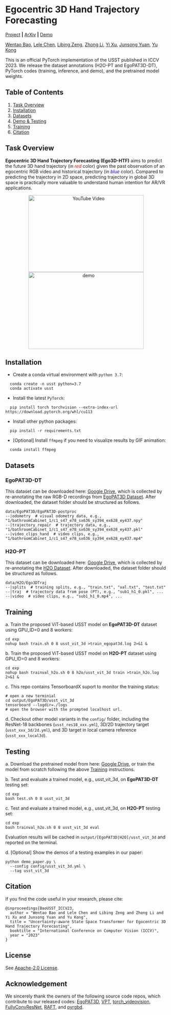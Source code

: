 # Egocentric 3D Hand Trajectory Forecasting
[Project]() **|** [ArXiv]() **|** [Demo]()

[Wentao Bao](https://cogito2012.github.io/homepage), 
[Lele Chen](https://www.cs.rochester.edu/u/lchen63), 
[Libing Zeng](https://libingzeng.github.io),
[Zhong Li](https://sites.google.com/site/lizhong19900216),
[Yi Xu](https://scholar.google.com/citations?user=ldanjkUAAAAJ&hl=en),
[Junsong Yuan](https://cse.buffalo.edu/~jsyuan),
[Yu Kong](https://www.egr.msu.edu/~yukong)

This is an official PyTorch implementation of the USST published in ICCV 2023. We release the dataset annotations (H2O-PT and EgoPAT3D-DT), PyTorch codes (training, inference, and demo), and the pretrained model weights.

## Table of Contents
1. [Task Overview](#task-overview)
1. [Installation](#installation)
1. [Datasets](#datasets)
1. [Demo & Testing](#testing)
1. [Training](#training)
1. [Citation](#citation)

## Task Overview
**Egocentric 3D Hand Trajectory Forecasting (Ego3D-HTF)** aims to predict the future 3D hand trajectory (in <span style="color:red">*red*</span> color) given the past observation of an egocentric RGB video and historical trajectory (in <span style="color:blue">*blue*</span> color). Compared to predicting the trajectory in 2D space,
predicting trajectory in global 3D space is practically more valuable to understand human intention for AR/VR applications.

<p align="center">
  <a href="https://www.youtube.com/watch?v=Qj3MXcPN0nY">
    <img src="https://img.youtube.com/vi/Qj3MXcPN0nY/0.jpg" alt="YouTube Video" width=360px height=240px>
  </a>
  <img src="assets/demo.gif"  alt="demo" width = 360px height=240px>
</p>


## Installation

- Create a conda virtual environment with `python 3.7`:
```shell
  conda create -n usst python=3.7
  conda activate usst
```
- Install the latest `PyTorch`:
```shell
  pip install torch torchvision --extra-index-url https://download.pytorch.org/whl/cu113
```
- Install other python packages:
```shell
  pip install -r requirements.txt
```
- [Optional] Install `ffmpeg` if you need to visualize results by GIF animation:
```shell
  conda install ffmpeg
```

## Datasets

### EgoPAT3D-DT
This dataset can be downloaded here: [Google Drive](), which is collected by re-annotating the raw RGB-D recordings from [EgoPAT3D Dataset](https://github.com/ai4ce/EgoPAT3D). After downloaded, the dataset folder should be structured as follows.
```shell
data/EgoPAT3D/EgoPAT3D-postproc
--|odometry  # visual odometry data, e.g., "1/bathroomCabinet_1/c1_s47_e78_sx636_sy394_ex628_ey437.npy"
--|trajectory_repair  # trajectory data, e.g., "1/bathroomCabinet_1/c1_s47_e78_sx636_sy394_ex628_ey437.pkl"
--|video_clips_hand  # video clips, e.g., "1/bathroomCabinet_1/c1_s47_e78_sx636_sy394_ex628_ey437.mp4"
```

### H2O-PT
This dataset can be downloaded here: [Google Drive](), which is collected by re-annotating the [H2O Dataset](https://taeinkwon.com/projects/h2o/). After downloaded, the dataset folder should be structured as follows.
```shell
data/H2O/Ego3DTraj
--|splits  # training splits, e.g., "train.txt", "val.txt", "test.txt"
--|traj  # trajectory data from pose (PT), e.g., "sub1_h1_0.pkl", ...
--|video  # video clips, e.g., "sub1_h1_0.mp4", ...
```

## Training

a. Train the proposed ViT-based USST model on **EgoPAT3D-DT** dataset using GPU_ID=0 and 8 workers:
```shell
cd exp
nohup bash train.sh 0 8 usst_vit_3d >train_egopat3d.log 2>&1 &
```
b. Train the proposed ViT-based USST model on **H2O-PT** dataset using GPU_ID=0 and 8 workers:
```shell
cd exp
nohup bash trainval_h2o.sh 0 8 h2o/usst_vit_3d train >train_h2o.log 2>&1 &
```
c. This repo contains TensorboardX suport to monitor the training status:
```shell
# open a new terminial
cd output/EgoPAT3D/usst_vit_3d
tensorboard --logdir=./logs
# open the browser with the prompted localhost url.
```
d. Checkout other model variants in the `config/` folder, including the ResNet-18 backbones (`usst_res18_xxx.yml`), 3D/2D trajectory target (`usst_xxx_3d/2d.yml`), and 3D target in local camera reference (`usst_xxx_local3d`).


## Testing

a. Download the pretrained model from here: [Google Drive](), or train the model from scratch following the above [Training](#training) instructions.

b. Test and evaluate a trained model, e.g., usst_vit_3d, on **EgoPAT3D-DT** testing set:
```shell
cd exp
bash test.sh 0 8 usst_vit_3d
```
c. Test and evaluate a trained model, e.g., usst_vit_3d, on **H2O-PT** testing set:
```shell
cd exp
bash trainval_h2o.sh 0 8 usst_vit_3d eval
```
Evaluation results will be cached in `output/[EgoPAT3D|H2O]/usst_vit_3d` and reported on the terminal.

d. [Optional] Show the demos of a testing examples in our paper:
```shell
python demo_paper.py \
  --config config/usst_vit_3d.yml \
  --tag usst_vit_3d
```

## Citation
If you find the code useful in your research, please cite:

    @inproceedings{BaoUSST_ICCV23,
      author = "Wentao Bao and Lele Chen and Libing Zeng and Zhong Li and Yi Xu and Junsong Yuan and Yu Kong",
      title = "Uncertainty-aware State Space Transformer for Egocentric 3D Hand Trajectory Forecasting",
      booktitle = "International Conference on Computer Vision (ICCV)",
      year = "2023"
    }

## License

See [Apache-2.0 License](/LICENSE).

## Acknowledgement

We sincerely thank the owners of the following source code repos, which contribute to our released codes: [EgoPAT3D](https://github.com/ai4ce/EgoPAT3D/tree/main/preprocessing), [VPT](https://github.com/KMnP/vpt), [torch_videovision](https://github.com/hassony2/torch_videovision),  [FullyConvResNet](https://programmer.group/5ef0376c8e2f2.html), [RAFT](https://github.com/princeton-vl/RAFT), and [pyrgbd](https://github.com/telegie/pyrgbd).
